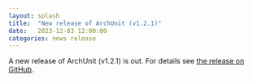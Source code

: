 ```yaml
---
layout: splash
title:  "New release of ArchUnit (v1.2.1)"
date:   2023-12-03 12:00:00
categories: news release
---
```


A new release of ArchUnit (v1.2.1) is out. For details see [the release on GitHub](https://github.com/TNG/ArchUnit/releases/tag/v1.2.1 "ArchUnit v1.2.1 on GitHub").
